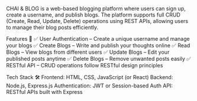CHAI & BLOG is a web-based blogging platform where users can sign up, create a username, and publish blogs. The platform supports full CRUD (Create, Read, Update, Delete) operations using REST APIs, allowing users to manage their blog posts efficiently.

Features 🚀
✅ User Authentication – Create a unique username and manage your blogs
✅ Create Blogs – Write and publish your thoughts online
✅ Read Blogs – View blogs from different users
✅ Update Blogs – Edit your published posts anytime
✅ Delete Blogs – Remove unwanted posts easily
✅ RESTful API – CRUD operations follow RESTful design principles

Tech Stack 🛠
Frontend: HTML, CSS, JavaScript (or React)
Backend: Node.js, Express.js
Authentication: JWT or Session-based Auth
API: RESTful APIs built with Express
